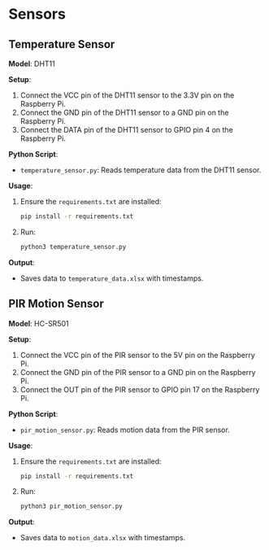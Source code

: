 # Sensors

## Temperature Sensor
**Model**: DHT11

**Setup**:
1. Connect the VCC pin of the DHT11 sensor to the 3.3V pin on the Raspberry Pi.  
2. Connect the GND pin of the DHT11 sensor to a GND pin on the Raspberry Pi.  
3. Connect the DATA pin of the DHT11 sensor to GPIO pin 4 on the Raspberry Pi.

**Python Script**:  
- `temperature_sensor.py`: Reads temperature data from the DHT11 sensor.

**Usage**:
1. Ensure the `requirements.txt` are installed:
    ```sh
    pip install -r requirements.txt
    ```
2. Run:
    ```sh
    python3 temperature_sensor.py
    ```
**Output**:
- Saves data to `temperature_data.xlsx` with timestamps.

## PIR Motion Sensor
**Model**: HC-SR501

**Setup**:
1. Connect the VCC pin of the PIR sensor to the 5V pin on the Raspberry Pi.  
2. Connect the GND pin of the PIR sensor to a GND pin on the Raspberry Pi.  
3. Connect the OUT pin of the PIR sensor to GPIO pin 17 on the Raspberry Pi.

**Python Script**:  
- `pir_motion_sensor.py`: Reads motion data from the PIR sensor.

**Usage**:
1. Ensure the `requirements.txt` are installed:
    ```sh
    pip install -r requirements.txt
    ```
2. Run:
    ```sh
    python3 pir_motion_sensor.py
    ```
**Output**:
- Saves data to `motion_data.xlsx` with timestamps.